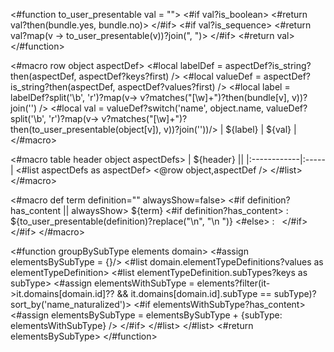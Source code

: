 <#function to_user_presentable val = "">
  <#if val?is_boolean>
    <#return val?then(bundle.yes, bundle.no)>
  </#if>
  <#if val?is_sequence>
    <#return val?map(v -> to_user_presentable(v))?join(", ")>
  </#if>
  <#return val>
</#function>

<#macro row object aspectDef>
  <#local labelDef = aspectDef?is_string?then(aspectDef, aspectDef?keys?first) />
  <#local valueDef = aspectDef?is_string?then(aspectDef, aspectDef?values?first) />
  <#local label =  labelDef?split('\\b', 'r')?map(v-> v?matches("[\\w]+")?then(bundle[v], v))?join('') />
  <#local val = valueDef?switch('name', object.name, valueDef?split('\\b', 'r')?map(v-> v?matches("[\\w]+")?then(to_user_presentable(object[v]), v))?join(''))/>
  | ${label} | ${val} |
</#macro>

<#macro table header object aspectDefs>
| ${header}  ||
|:------------|:-----|
<#list aspectDefs as aspectDef>
<@row object,aspectDef />
</#list>
</#macro>

<#macro def term definition="" alwaysShow=false>
<#if definition?has_content || alwaysShow>
${term}
<#if definition?has_content>
: ${to_user_presentable(definition)?replace("\n", "\n ")}
<#else>
: &nbsp;
</#if>
</#if>
</#macro>

<#function groupBySubType elements domain>
<#assign elementsBySubType = {}/>
<#list domain.elementTypeDefinitions?values as elementTypeDefinition>
<#list elementTypeDefinition.subTypes?keys as subType>
<#assign elementsWithSubType = elements?filter(it->it.domains[domain.id]?? && it.domains[domain.id].subType == subType)?sort_by('name_naturalized')>
<#if elementsWithSubType?has_content>
<#assign elementsBySubType = elementsBySubType + {subType: elementsWithSubType} />
</#if>
</#list>
</#list>
<#return elementsBySubType>
</#function>